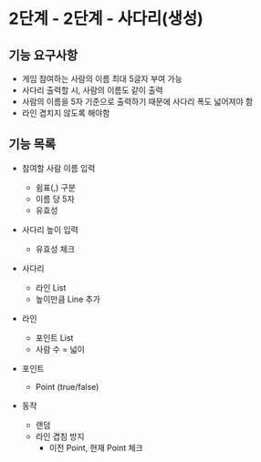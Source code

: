 # 2단계 - 2단계 - 사다리(생성)

## 기능 요구사항

- 게임 참여하는 사람의 이름 최대 5글자 부여 가능
- 사다리 출력할 시, 사람의 이름도 같이 출력
- 사람의 이름을 5자 기준으로 출력하기 때문에 사다리 폭도 넓어져야 함
- 라인 겹치지 않도록 해야함


## 기능 목록
- 참여할 사람 이름 입력
    - 쉼표(,) 구분
    - 이름 당 5자
    - 유효성


- 사다리 높이 입력
    - 유효성 체크


- 사다리
    - 라인 List
    - 높이만큼 Line 추가


- 라인
    - 포인트 List
    - 사람 수 = 넓이


- 포인트
    - Point (true/false)


- 동작
    - 랜덤
    - 라인 겹침 방지
        - 이전 Point, 현재 Point 체크
 
